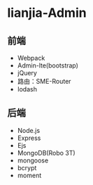 # lianjia-Admin


## 前端
- Webpack
- Admin-lte(bootstrap)
- jQuery
- 路由：SME-Router
- lodash

## 后端
- Node.js
- Express
- Ejs
- MongoDB(Robo 3T)
- mongoose
- bcrypt
- moment